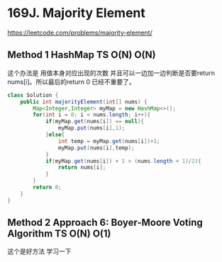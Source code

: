 # 169J. Majority Element
https://leetcode.com/problems/majority-element/

## Method 1 HashMap TS O(N) O(N)
这个办法是 用值本身对应出现的次数
并且可以一边加一边判断是否要return nums[i]。所以最后的return 0 已经不重要了。
```Java
class Solution {
    public int majorityElement(int[] nums) {
        Map<Integer,Integer> myMap = new HashMap<>();
        for(int i = 0; i < nums.length; i++){
            if(myMap.get(nums[i]) == null){
                myMap.put(nums[i],1);
            }else{
                int temp = myMap.get(nums[i])+1;
                myMap.put(nums[i],temp);
            }
            if(myMap.get(nums[i]) + 1 > (nums.length + 1)/2){
                return nums[i];
            }
        }
        return 0;
    }
}
```
## Method 2 Approach 6: Boyer-Moore Voting Algorithm TS O(N) O(1)
这个是好方法 学习一下

